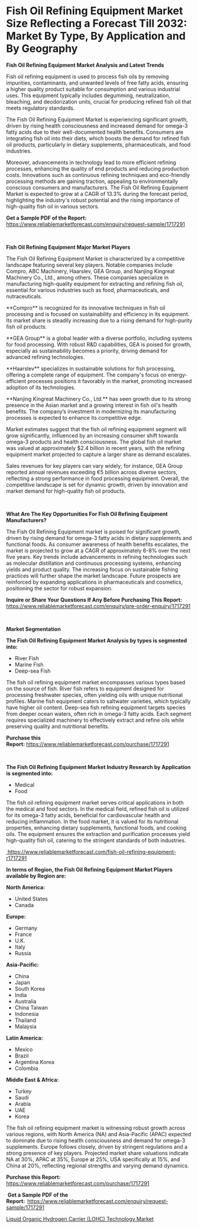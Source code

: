 <p><h1>Fish Oil Refining Equipment Market Size Reflecting a Forecast Till 2032: Market By Type, By Application and By Geography</h1></p><p><strong>Fish Oil Refining Equipment Market Analysis and Latest Trends</strong></p>
<p><p>Fish oil refining equipment is used to process fish oils by removing impurities, contaminants, and unwanted levels of free fatty acids, ensuring a higher quality product suitable for consumption and various industrial uses. This equipment typically includes degumming, neutralization, bleaching, and deodorization units, crucial for producing refined fish oil that meets regulatory standards.</p><p>The Fish Oil Refining Equipment Market is experiencing significant growth, driven by rising health consciousness and increased demand for omega-3 fatty acids due to their well-documented health benefits. Consumers are integrating fish oil into their diets, which boosts the demand for refined fish oil products, particularly in dietary supplements, pharmaceuticals, and food industries.</p><p>Moreover, advancements in technology lead to more efficient refining processes, enhancing the quality of end products and reducing production costs. Innovations such as continuous refining techniques and eco-friendly processing methods are gaining traction, appealing to environmentally conscious consumers and manufacturers. The Fish Oil Refining Equipment Market is expected to grow at a CAGR of 13.3% during the forecast period, highlighting the industry's robust potential and the rising importance of high-quality fish oil in various sectors.</p></p>
<p><strong>Get a Sample PDF of the Report:&nbsp;</strong> <a href="https://www.reliablemarketforecast.com/enquiry/request-sample/1717291?utm_campaign=3344&utm_medium=2&utm_source=Github&utm_content=ia&utm_term=30032025&utm_id=fish-oil-refining-equipment">https://www.reliablemarketforecast.com/enquiry/request-sample/1717291</a></p>
<p>&nbsp;</p>
<p><strong>Fish Oil Refining Equipment Major Market Players</strong></p>
<p><p>The Fish Oil Refining Equipment Market is characterized by a competitive landscape featuring several key players. Notable companies include Compro, ABC Machinery, Haarslev, GEA Group, and Nanjing Kingreat Machinery Co., Ltd., among others. These companies specialize in manufacturing high-quality equipment for extracting and refining fish oil, essential for various industries such as food, pharmaceuticals, and nutraceuticals.</p><p>**Compro** is recognized for its innovative techniques in fish oil processing and is focused on sustainability and efficiency in its equipment. Its market share is steadily increasing due to a rising demand for high-purity fish oil products.</p><p>**GEA Group** is a global leader with a diverse portfolio, including systems for food processing. With robust R&D capabilities, GEA is poised for growth, especially as sustainability becomes a priority, driving demand for advanced refining technologies.</p><p>**Haarslev** specializes in sustainable solutions for fish processing, offering a complete range of equipment. The company's focus on energy-efficient processes positions it favorably in the market, promoting increased adoption of its technologies.</p><p>**Nanjing Kingreat Machinery Co., Ltd.** has seen growth due to its strong presence in the Asian market and a growing interest in fish oil's health benefits. The company’s investment in modernizing its manufacturing processes is expected to enhance its competitive edge.</p><p>Market estimates suggest that the fish oil refining equipment segment will grow significantly, influenced by an increasing consumer shift towards omega-3 products and health consciousness. The global fish oil market was valued at approximately $2.4 billion in recent years, with the refining equipment market projected to capture a larger share as demand escalates.</p><p>Sales revenues for key players can vary widely; for instance, GEA Group reported annual revenues exceeding €5 billion across diverse sectors, reflecting a strong performance in food processing equipment. Overall, the competitive landscape is set for dynamic growth, driven by innovation and market demand for high-quality fish oil products.</p></p>
<p>&nbsp;</p>
<p><strong>What Are The Key Opportunities For Fish Oil Refining Equipment Manufacturers?</strong></p>
<p><p>The Fish Oil Refining Equipment market is poised for significant growth, driven by rising demand for omega-3 fatty acids in dietary supplements and functional foods. As consumer awareness of health benefits escalates, the market is projected to grow at a CAGR of approximately 6-8% over the next five years. Key trends include advancements in refining technologies such as molecular distillation and continuous processing systems, enhancing yields and product quality. The increasing focus on sustainable fishing practices will further shape the market landscape. Future prospects are reinforced by expanding applications in pharmaceuticals and cosmetics, positioning the sector for robust expansion.</p></p>
<p><strong>Inquire or Share Your Questions If Any Before Purchasing This Report:</strong> <a href="https://www.reliablemarketforecast.com/enquiry/pre-order-enquiry/1717291?utm_campaign=3344&utm_medium=2&utm_source=Github&utm_content=ia&utm_term=30032025&utm_id=fish-oil-refining-equipment">https://www.reliablemarketforecast.com/enquiry/pre-order-enquiry/1717291</a></p>
<p>&nbsp;</p>
<p><strong>Market Segmentation</strong></p>
<p><strong>The Fish Oil Refining Equipment Market Analysis by types is segmented into:</strong></p>
<p><ul><li>River Fish</li><li>Marine Fish</li><li>Deep-sea Fish</li></ul></p>
<p><p>The fish oil refining equipment market encompasses various types based on the source of fish. River fish refers to equipment designed for processing freshwater species, often yielding oils with unique nutritional profiles. Marine fish equipment caters to saltwater varieties, which typically have higher oil content. Deep-sea fish refining equipment targets species from deeper ocean waters, often rich in omega-3 fatty acids. Each segment requires specialized machinery to effectively extract and refine oils while preserving quality and nutritional benefits.</p></p>
<p><strong>Purchase this Report:&nbsp;</strong><a href="https://www.reliablemarketforecast.com/purchase/1717291?utm_campaign=3344&utm_medium=2&utm_source=Github&utm_content=ia&utm_term=30032025&utm_id=fish-oil-refining-equipment">https://www.reliablemarketforecast.com/purchase/1717291</a></p>
<p>&nbsp;</p>
<p><strong>The Fish Oil Refining Equipment Market Industry Research by Application is segmented into:</strong></p>
<p><ul><li>Medical</li><li>Food</li></ul></p>
<p><p>The fish oil refining equipment market serves critical applications in both the medical and food sectors. In the medical field, refined fish oil is utilized for its omega-3 fatty acids, beneficial for cardiovascular health and reducing inflammation. In the food market, it is valued for its nutritional properties, enhancing dietary supplements, functional foods, and cooking oils. The equipment ensures the extraction and purification processes yield high-quality fish oil, catering to the stringent standards of both industries.</p></p>
<p><a href="https://www.reliablemarketforecast.com/fish-oil-refining-equipment-r1717291?utm_campaign=3344&utm_medium=2&utm_source=Github&utm_content=ia&utm_term=30032025&utm_id=fish-oil-refining-equipment">&nbsp;https://www.reliablemarketforecast.com/fish-oil-refining-equipment-r1717291</a></p>
<p><strong>In terms of Region, the Fish Oil Refining Equipment Market Players available by Region are:</strong></p>
<p>
    <p> <strong> North America: </strong>
        <ul>
            <li>United States</li>
            <li>Canada</li>
        </ul>
        </p> 
    <p> <strong> Europe: </strong>
        <ul>
            <li>Germany</li>
            <li>France</li>
            <li>U.K.</li>
            <li>Italy</li>
            <li>Russia</li>
        </ul>
        </p> 
    <p> <strong> Asia-Pacific: </strong>
        <ul>
            <li>China</li>
            <li>Japan</li>
            <li>South Korea</li>
            <li>India</li>
            <li>Australia</li>
            <li>China Taiwan</li>
            <li>Indonesia</li>
            <li>Thailand</li>
            <li>Malaysia</li>
        </ul>
        </p> 
    <p> <strong> Latin America: </strong>
        <ul>
            <li>Mexico</li>
            <li>Brazil</li>
            <li>Argentina Korea</li>
            <li>Colombia</li>
        </ul>
        </p> 
    <p> <strong> Middle East & Africa: </strong>
        <ul>
            <li>Turkey</li>
            <li>Saudi</li>
            <li>Arabia</li>
            <li>UAE</li>
            <li>Korea</li>
        </ul>
    </p>
    </p>
<p><p>The fish oil refining equipment market is witnessing robust growth across various regions, with North America (NA) and Asia-Pacific (APAC) expected to dominate due to rising health consciousness and demand for omega-3 supplements. Europe follows closely, driven by stringent regulations and a strong presence of key players. Projected market share valuations indicate NA at 30%, APAC at 35%, Europe at 25%, USA specifically at 15%, and China at 20%, reflecting regional strengths and varying demand dynamics.</p></p>
<p><strong>Purchase this Report: </strong><a href="https://www.reliablemarketforecast.com/purchase/1717291?utm_campaign=3344&utm_medium=2&utm_source=Github&utm_content=ia&utm_term=30032025&utm_id=fish-oil-refining-equipment">https://www.reliablemarketforecast.com/purchase/1717291</a></p>
<p>&nbsp;<strong>Get a Sample PDF of the Report:&nbsp;&nbsp;</strong><a href="https://www.reliablemarketforecast.com/enquiry/request-sample/1717291?utm_campaign=3344&utm_medium=2&utm_source=Github&utm_content=ia&utm_term=30032025&utm_id=fish-oil-refining-equipment">https://www.reliablemarketforecast.com/enquiry/request-sample/1717291</a></p>
<p><strong></strong></p>
<p><p><a href="https://github.com/merkinedry7b/Market-Research-Report-List-1/blob/main/liquid-organic-hydrogen-carrier-lohc-technology-market.md?utm_campaign=3344&utm_medium=2&utm_source=Github&utm_content=ia&utm_term=30032025&utm_id=fish-oil-refining-equipment">Liquid Organic Hydrogen Carrier (LOHC) Technology Market</a></p></p>